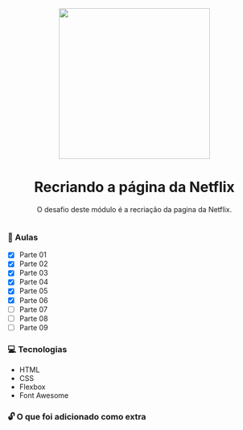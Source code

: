 <div align="center">
    <img src="https://hermes.digitalinnovation.one/site/images/logo-footer.png" width="300">
    <h1>Recriando a página da Netflix</h1>
</div>

<p align="center">O desafio deste módulo é a recriação da pagina da Netflix.</p>

<div align="center">
    <img src="">
</div>

### :memo: Aulas
- [x] Parte 01
- [x] Parte 02 
- [x] Parte 03
- [x] Parte 04
- [x] Parte 05
- [x] Parte 06
- [ ] Parte 07
- [ ] Parte 08
- [ ] Parte 09

### :computer: Tecnologias

- HTML
- CSS
- Flexbox
- Font Awesome

### :unlock: O que foi adicionado como extra
